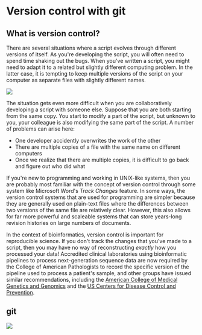 # Version control with git

## What is version control?

There are several situations where a script evolves through different versions of itself.  As you're developing the script, you will often need to spend time shaking out the bugs.  When you've written a script, you might need to adapt it to a related but slightly different computing problem.  In the latter case, it is tempting to keep multiple versions of the script on your computer as separate files with slightly different names.  

![](https://imgs.xkcd.com/comics/documents.png)

The situation gets even more difficult when you are collaboratively developing a script with someone else.  Suppose that you are both starting from the same copy.  You start to modify a part of the script, but unknown to you, your colleague is also modifying the same part of the script.  A number of problems can arise here:
* One developer accidently overwrites the work of the other
* There are multiple copies of a file with the same name on different computers
* Once we realize that there are multiple copies, it is difficult to go back and figure out who did what

If you're new to programming and working in UNIX-like systems, then you are probably most familiar with the concept of version control through some system like Microsoft Word's *Track Changes* feature.  In some ways, the version control systems that are used for programming are simpler because they are generally used on plain-text files where the differences between two versions of the same file are relatively clear.  However, this also allows for far more powerful and scaleable systems that can store years-long revision histories on large numbers of documents.  

In the context of bioinformatics, version control is important for reproducible science.  If you don't track the changes that you've made to a script, then you may have no way of reconstructing *exactly* how you processed your data!  Accredited clinical laboratories using bioinformatic pipelines to process next-generation sequence data are now required by the College of American Pathologists to record the specific version of the pipeline used to process a patient's sample, and other groups have issued similar recommendations, including the [American College of Medical Genetics and Genomics](https://www.acmg.net/) and the [US Centers for Disease Control and Prevention](https://www.cdc.gov/). 


## git

![](https://imgs.xkcd.com/comics/git.png)
